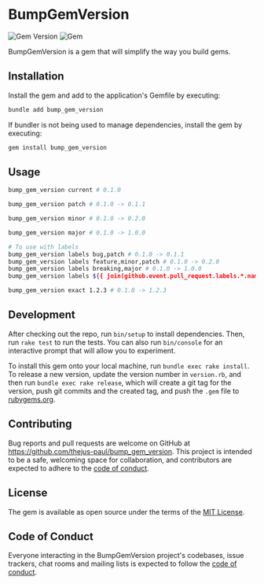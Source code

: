 # BumpGemVersion

![Gem Version](https://badge.fury.io/rb/bump_gem_version.svg)
![Gem](https://img.shields.io/gem/dt/bump_gem_version?color=#6DBE42)


BumpGemVersion is a gem that will simplify the way you build gems.

## Installation

Install the gem and add to the application's Gemfile by executing:

```sh
bundle add bump_gem_version
```

If bundler is not being used to manage dependencies, install the gem by executing:

```sh
gem install bump_gem_version
```

## Usage

```sh
bump_gem_version current # 0.1.0

bump_gem_version patch # 0.1.0 -> 0.1.1

bump_gem_version minor # 0.1.0 -> 0.2.0

bump_gem_version major # 0.1.0 -> 1.0.0

# To use with labels
bump_gem_version labels bug,patch # 0.1.0 -> 0.1.1
bump_gem_version labels feature,minor,patch # 0.1.0 -> 0.2.0
bump_gem_version labels breaking,major # 0.1.0 -> 1.0.0
bump_gem_version labels ${{ join(github.event.pull_request.labels.*.name, ',') }} # For GitHub PR labels

bump_gem_version exact 1.2.3 # 0.1.0 -> 1.2.3
```

## Development

After checking out the repo, run `bin/setup` to install dependencies. Then, run `rake test` to run the tests. You can also run `bin/console` for an interactive prompt that will allow you to experiment.

To install this gem onto your local machine, run `bundle exec rake install`. To release a new version, update the version number in `version.rb`, and then run `bundle exec rake release`, which will create a git tag for the version, push git commits and the created tag, and push the `.gem` file to [rubygems.org](https://rubygems.org).

## Contributing

Bug reports and pull requests are welcome on GitHub at <https://github.com/thejus-paul/bump_gem_version>. This project is intended to be a safe, welcoming space for collaboration, and contributors are expected to adhere to the [code of conduct](https://github.com/thejus-paul/bump_gem_version/blob/master/CODE_OF_CONDUCT.md).

## License

The gem is available as open source under the terms of the [MIT License](https://opensource.org/licenses/MIT).

## Code of Conduct

Everyone interacting in the BumpGemVersion project's codebases, issue trackers, chat rooms and mailing lists is expected to follow the [code of conduct](https://github.com/thejus-paul/bump_gem_version/blob/master/CODE_OF_CONDUCT.md).
